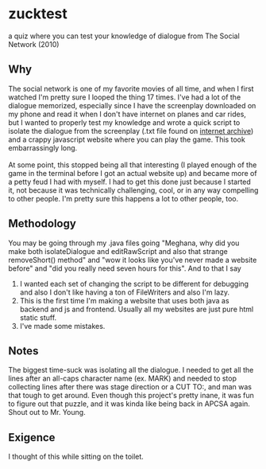 # zucktest
a quiz where you can test your knowledge of dialogue from The Social Network (2010)

## Why
The social network is one of my favorite movies of all time, and when I first watched I'm pretty sure I looped the thing 17 times. I've had a lot of the dialogue memorized, especially since I have the screenplay downloaded on my phone and read it when I don't have internet on planes and car rides, but I wanted to properly test my knowledge and wrote a quick script to isolate the dialogue from the screenplay (.txt file found on [internet archive](https://archive.org/stream/thesocialnetwork_screenplay/thesocialnetwork_screenplay_djvu.txt)) and a crappy javascript website where you can play the game. This took embarrassingly long.          
<br>
At some point, this stopped being all that interesting (I played enough of the game in the terminal before I got an actual website up) and became more of a petty feud I had with myself. I had to get this done just because I started it, not because it was technically challenging, cool, or in any way compelling to other people. I'm pretty sure this happens a lot to other people, too.

## Methodology
You may be going through my .java files going "Meghana, why did you make both isolateDialogue and editRawScript and also that strange removeShort() method" and "wow it looks like you've never made a website before" and "did you really need seven hours for this". And to that I say          
1) I wanted each set of changing the script to be different for debugging and also I don't like having a ton of FileWriters and also I'm lazy.           
2) This is the first time I'm making a website that uses both java as backend and js and frontend. Usually all my websites are just pure html static stuff.       
3) I've made some mistakes.        

## Notes
The biggest time-suck was isolating all the dialogue. I needed to get all the lines after an all-caps character name (ex. MARK) and needed to stop collecting lines after there was stage direction or a CUT TO:, and man was that tough to get around. Even though this project's pretty inane, it was fun to figure out that puzzle, and it was kinda like being back in APCSA again. Shout out to Mr. Young.

## Exigence
I thought of this while sitting on the toilet.
